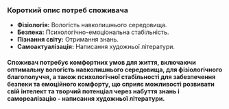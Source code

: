### Короткий опис потреб споживача

- **Фізіологія:** Вологість навколишнього середовища.
- **Безпека:** Психологічно-емоціональна стабільність.
- **Пізнання світу:** Отримання знань.
- **Самоактуалізація:** Написання художньої літератури.

#### Споживач потребує комфортних умов для життя, включаючи оптимальну вологість навколишнього середовища, для фізіологічного благополуччя, а також психологічної стабільності для забезпечення безпеки та емоційного комфорту, що сприяє можливості розвивати свій інтелект та творчий потенціал через набуття знань і самореалізацію -  написання художньої літератури.

